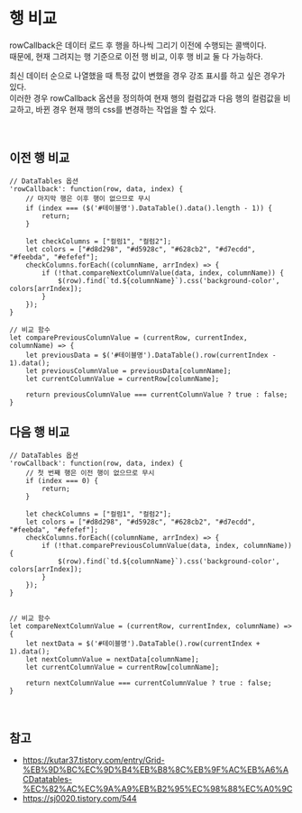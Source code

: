 # 행 비교

rowCallback은 데이터 로드 후 행을 하나씩 그리기 이전에 수행되는 콜백이다.  
때문에, 현재 그려지는 행 기준으로 이전 행 비교, 이후 행 비교 둘 다 가능하다.  

최신 데이터 순으로 나열했을 때 특정 값이 변했을 경우 강조 표시를 하고 싶은 경우가 있다.  
이러한 경우 rowCallback 옵션을 정의하여 현재 행의 컬럼값과 다음 행의 컬럼값을 비교하고, 바뀐 경우 현재 행의 css를 변경하는 작업을 할 수 있다.  

<br/>

## 이전 행 비교

```JS
// DataTables 옵션
'rowCallback': function(row, data, index) {
    // 마지막 행은 이후 행이 없으므로 무시
    if (index === ($('#테이블명').DataTable().data().length - 1)) {
        return;
    }

    let checkColumns = ["컬럼1", "컬럼2"];
    let colors = ["#d8d298", "#d5928c", "#628cb2", "#d7ecdd", "#feebda", "#efefef"];
    checkColumns.forEach((columnName, arrIndex) => {
        if (!that.compareNextColumnValue(data, index, columnName)) {
            $(row).find(`td.${columnName}`).css('background-color', colors[arrIndex]);
        }
    });
}

// 비교 함수
let comparePreviousColumnValue = (currentRow, currentIndex, columnName) => {
    let previousData = $('#테이블명').DataTable().row(currentIndex - 1).data();
    let previousColumnValue = previousData[columnName];
    let currentColumnValue = currentRow[columnName];

    return previousColumnValue === currentColumnValue ? true : false;
}
```

## 다음 행 비교

```JS
// DataTables 옵션
'rowCallback': function(row, data, index) {
    // 첫 번째 행은 이전 행이 없으므로 무시
    if (index === 0) {
        return;
    }

    let checkColumns = ["컬럼1", "컬럼2"];
    let colors = ["#d8d298", "#d5928c", "#628cb2", "#d7ecdd", "#feebda", "#efefef"];
    checkColumns.forEach((columnName, arrIndex) => {
        if (!that.comparePreviousColumnValue(data, index, columnName)) {
            $(row).find(`td.${columnName}`).css('background-color', colors[arrIndex]);
        }
    });
}


// 비교 함수
let compareNextColumnValue = (currentRow, currentIndex, columnName) => {
    let nextData = $('#테이블명').DataTable().row(currentIndex + 1).data();
    let nextColumnValue = nextData[columnName];
    let currentColumnValue = currentRow[columnName];

    return nextColumnValue === currentColumnValue ? true : false;
}
```

<br/>

## 참고

 - https://kutar37.tistory.com/entry/Grid-%EB%9D%BC%EC%9D%B4%EB%B8%8C%EB%9F%AC%EB%A6%ACDatatables-%EC%82%AC%EC%9A%A9%EB%B2%95%EC%98%88%EC%A0%9C
 - https://sj0020.tistory.com/544